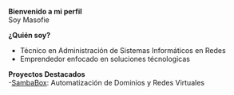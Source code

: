 **Bienvenido a mi perfil** <br>
Soy Masofie

**¿Quién soy?**
- Técnico en Administración de Sistemas Informáticos en Redes
- Emprendedor enfocado en soluciones técnologicas 

**Proyectos Destacados** <br>
-[SambaBox](https://github.com/masofie/sambabox): Automatización de Dominios y Redes Virtuales